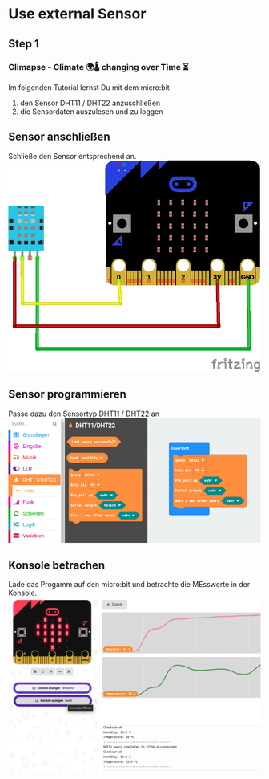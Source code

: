 # Use external Sensor

## Step 1

### Climapse - Climate 🌍🌡️ changing over Time  ⏳️

Im folgenden Tutorial lernst Du mit dem micro:bit 
1. den Sensor DHT11 / DHT22 anzuschließen
2. die Sensordaten auszulesen und zu loggen

## Sensor anschließen

Schließe den Sensor entsprechend an.
![Schaltplan DHT11 Sensor](https://github.com/gitalm/-climpase----use-external-sensor/blob/1c7c2f3f9a9f0654863a05f6e469756aa9c7219d/DHT11_Steckplatine.png?raw=true)

## Sensor programmieren

Passe dazu den Sensortyp DHT11 / DHT22 an 
![Block hinzufügen](https://github.com/gitalm/-climpase----use-external-sensor/blob/master/2022-01-30_17-15.png?raw=true)

## Konsole betrachen

Lade das Progamm auf den micro:bit und betrachte die MEsswerte in der Konsole.
![Konsole des micro:bit](https://github.com/gitalm/-climpase----use-external-sensor/blob/master/2022-01-30_17-17.png?raw=true)